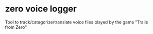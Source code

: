 # zero voice logger
Tool to track/categorize/translate voice files played by the game "Trails from Zero"

